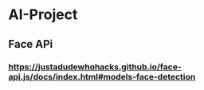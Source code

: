 # AI-Project

## Face APi 

### https://justadudewhohacks.github.io/face-api.js/docs/index.html#models-face-detection
